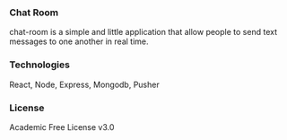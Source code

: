 ### Chat Room

chat-room is a simple and little application that allow people to send text messages to one another in real time.

### Technologies
React, Node, Express, Mongodb, Pusher


### License
Academic Free License v3.0 